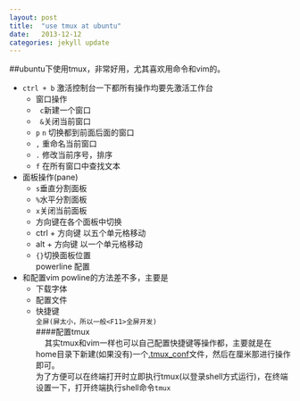 ```yaml
---
layout: post
title:  "use tmux at ubuntu"
date:   2013-12-12 
categories: jekyll update
---
```

##ubuntu下使用tmux，非常好用，尤其喜欢用命令和vim的。 
   
- `ctrl + b` 激活控制台一下都所有操作均要先激活工作台   
  - 窗口操作  
   - ` c`新建一个窗口  
   - ` &`关闭当前窗口  
   - ` p ` ` n ` 切换都到前面后面的窗口  
   - `,` 重命名当前窗口  
   - `.` 修改当前序号，排序  
   - ` f ` 在所有窗口中查找文本     
 - 面板操作(pane)    
   - `s`垂直分割面板  
   - `%`水平分割面板  
   - `x`关闭当前面板  
   - 方向键在各个面板中切换    
   - ctrl + 方向键 以五个单元格移动    
   - alt + 方向键 以一个单元格移动    
   - `{}`切换面板位置    
powerline 配置   
  - 和配置vim powline的方法差不多，主要是   
    - 下载字体  
    - 配置文件  
    - 快捷键     
```全屏(屏太小，所以一般<F11>全屏开发)```       
####配置tmux  
&nbsp;&nbsp;&nbsp;&nbsp;其实tmux和vim一样也可以自己配置快捷键等操作都，主要就是在home目录下新建(如果没有)一个[.tmux_conf](https://github.com/polandeme/tmux_config)文件，然后在厘米那进行操作即可。  
为了方便可以在终端打开时立即执行tmux(以登录shell方式运行)，在终端设置一下，打开终端执行shell命令`tmux`  

